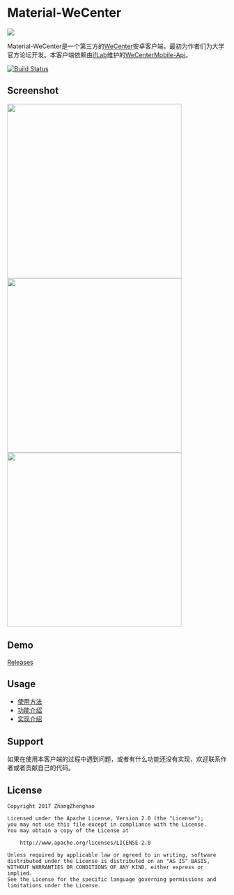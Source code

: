 # Material-WeCenter

<img src="https://raw.githubusercontent.com/ZhangZhenghao/MaterialWeCenter/master/app/src/main/res/mipmap-xxxhdpi/ic_launcher.png">

Material-WeCenter是一个第三方的[WeCenter](http://www.wecenter.com/)安卓客户端，最初为作者们为大学官方论坛开发。本客户端依赖由[ifLab](http://iflab.org/)维护的[WeCenterMobile-Api](https://github.com/ifLab/WeCenterMobile-Api/)。

[![Build Status](https://travis-ci.org/ZhangZhenghao/MaterialWeCenter.svg?branch=master)](https://travis-ci.org/ZhangZhenghao/MaterialWeCenter)

## Screenshot

<img src="https://github.com/ZhangZhenghao/MaterialWeCenter/raw/master/screenshot/Screenshot_20170613-111048.png?raw=true" height="400px">    <img src="https://github.com/ZhangZhenghao/MaterialWeCenter/raw/master/screenshot/Screenshot_20170613-111055.png?raw=true" height="400px">    <img src="https://github.com/ZhangZhenghao/MaterialWeCenter/raw/master/screenshot/Screenshot_20170613-111432.png?raw=true" height="400px">

## Demo

[Releases](https://github.com/ZhangZhenghao/Material-WeCenter/releases)

## Usage

- [使用方法](https://github.com/ZhangZhenghao/MaterialWeCenter/wiki/%E4%BD%BF%E7%94%A8%E6%96%B9%E6%B3%95)
- [功能介绍](https://github.com/ZhangZhenghao/MaterialWeCenter/wiki/%E5%8A%9F%E8%83%BD%E4%BB%8B%E7%BB%8D)
- [实现介绍](https://github.com/ZhangZhenghao/MaterialWeCenter/wiki/%E5%AE%9E%E7%8E%B0%E4%BB%8B%E7%BB%8D)

## Support

如果在使用本客户端的过程中遇到问题，或者有什么功能还没有实现，欢迎联系作者或者贡献自己的代码。

## License
    Copyright 2017 ZhangZhenghao

    Licensed under the Apache License, Version 2.0 (the "License");
    you may not use this file except in compliance with the License.
    You may obtain a copy of the License at
    
        http://www.apache.org/licenses/LICENSE-2.0
    
    Unless required by applicable law or agreed to in writing, software
    distributed under the License is distributed on an "AS IS" BASIS,
    WITHOUT WARRANTIES OR CONDITIONS OF ANY KIND, either express or implied.
    See the License for the specific language governing permissions and
    limitations under the License.
